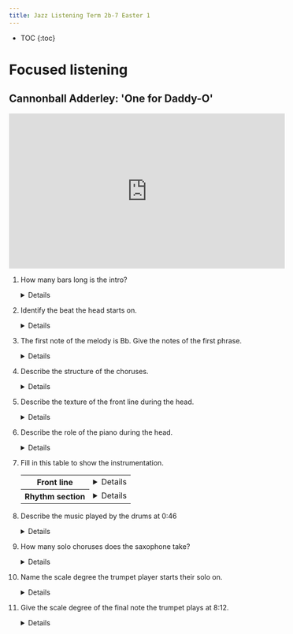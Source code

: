 ```yaml
---
title: Jazz Listening Term 2b-7 Easter 1
---
```


- TOC
{:toc}

# Focused listening

## Cannonball Adderley: 'One for Daddy-O'

<iframe width="560" height="315" src="https://www.youtube.com/embed/u2xx3YTu2ac" title="YouTube video player" frameborder="0" allow="accelerometer; autoplay; clipboard-write; encrypted-media; gyroscope; picture-in-picture" allowfullscreen></iframe>

1. How many bars long is the intro?

	<details>8 bars</details>
	
2. Identify the beat the head starts on.

	<details>2</details>
	
2. The first note of the melody is Bb. Give the notes of the first phrase.

	<details>Bb Db F G Bb</details>
	
2. Describe the structure of the choruses.

	<details>12-bar blues</details>
	
3. Describe the texture of the front line during the head.

	<details>Alto and trumpet play in unison.</details>
	
4. Describe the role of the piano during the head.

	<details>Comping, block chords, imitating the melody in octaves.</details>

3. Fill in this table to show the instrumentation.

	<table>
	<tr>
		<th>Front line</th>
		<td><details>Trumpet, Alto saxophone</details></td>
	</tr>
	<tr>
		<th>Rhythm section</th>
		<td><details>Piano, bass, drums</details></td>
	</tr>
	</table>
	
4. Describe the music played by the drums at 0:46

	<details>
	<ul>
	<li>Cross-stick on beat 2</li>
	<li>Tom-toms on beat 4</li>
	<li>Swing rhythm on the ride cymbal</li>
	</ul>
	</details>
	
5. How many solo choruses does the saxophone take?

	<details>4 choruses</details>
	
6. Name the scale degree the trumpet player starts their solo on.

	<details>b3</details>
	
7. Give the scale degree of the final note the trumpet plays at 8:12.

	<details>2nd/9th.</details>